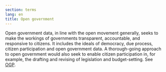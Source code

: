 ```yaml
---
section: terms
lang: en
title: Open government
---
```


Open government data, in line with the open movement generally, seeks to make the workings of governments transparent, accountable, and responsive to citizens. It includes the ideals of democracy, due process, citizen participation and open government data. A thorough-going approach to open government would also seek to enable citizen participation in, for example, the drafting and revising of legislation and budget-setting. See [OGP](/glossary/en/terms/ogp/).
